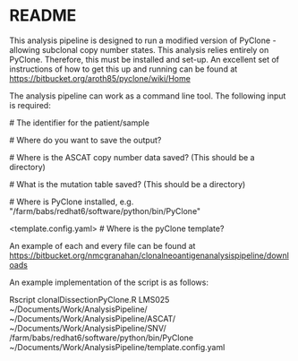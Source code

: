 # README #

This analysis pipeline is designed to run a modified version of PyClone - allowing subclonal copy number states. This analysis relies entirely on PyClone. Therefore, this must be installed and set-up. 
An excellent set of instructions of how to get this up and running can be found at 
https://bitbucket.org/aroth85/pyclone/wiki/Home

The analysis pipeline can work as a command line tool. The following input is required:

  <patient>              # The identifier for the patient/sample

  <saveDir>              # Where do you want to save the output?

  <ascatDir>             # Where is the ASCAT copy number data saved? (This should be a directory)

  <snvDir>               # What is the mutation table saved? (This should be a directory)

  <PyClone>              # Where is PyClone installed, e.g. "/farm/babs/redhat6/software/python/bin/PyClone"

  <template.config.yaml> # Where is the pyClone template? 

An example of each and every file can be found at https://bitbucket.org/nmcgranahan/clonalneoantigenanalysispipeline/downloads

An example implementation of the script is as follows:

Rscript clonalDissectionPyClone.R LMS025 ~/Documents/Work/AnalysisPipeline/ ~/Documents/Work/AnalysisPipeline/ASCAT/ ~/Documents/Work/AnalysisPipeline/SNV/ /farm/babs/redhat6/software/python/bin/PyClone ~/Documents/Work/AnalysisPipeline/template.config.yaml


